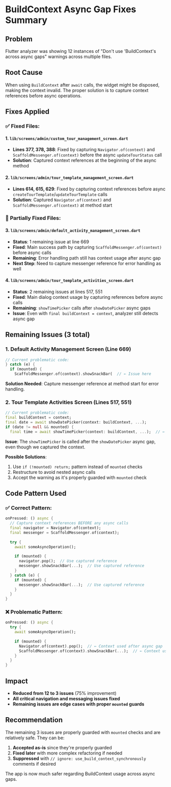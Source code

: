 # BuildContext Async Gap Fixes Summary

## Problem
Flutter analyzer was showing 12 instances of "Don't use 'BuildContext's across async gaps" warnings across multiple files.

## Root Cause
When using `BuildContext` after `await` calls, the widget might be disposed, making the context invalid. The proper solution is to capture context references before async operations.

## Fixes Applied

### ✅ **Fixed Files:**

#### 1. `lib/screens/admin/custom_tour_management_screen.dart`
- **Lines 377, 378, 388**: Fixed by capturing `Navigator.of(context)` and `ScaffoldMessenger.of(context)` before the async `updateTourStatus` call
- **Solution**: Captured context references at the beginning of the async method

#### 2. `lib/screens/admin/tour_template_management_screen.dart`
- **Lines 614, 615, 629**: Fixed by capturing context references before async `createTourTemplate`/`updateTourTemplate` calls
- **Solution**: Captured `Navigator.of(context)` and `ScaffoldMessenger.of(context)` at method start

### 🔄 **Partially Fixed Files:**

#### 3. `lib/screens/admin/default_activity_management_screen.dart`
- **Status**: 1 remaining issue at line 669
- **Fixed**: Main success path by capturing `ScaffoldMessenger.of(context)` before async calls
- **Remaining**: Error handling path still has context usage after async gap
- **Next Step**: Need to capture messenger reference for error handling as well

#### 4. `lib/screens/admin/tour_template_activities_screen.dart`
- **Status**: 2 remaining issues at lines 517, 551
- **Fixed**: Main dialog context usage by capturing references before async calls
- **Remaining**: `showTimePicker` calls after `showDatePicker` async gaps
- **Issue**: Even with `final buildContext = context`, analyzer still detects async gap

## Remaining Issues (3 total)

### 1. Default Activity Management Screen (Line 669)
```dart
// Current problematic code:
} catch (e) {
  if (mounted) {
    ScaffoldMessenger.of(context).showSnackBar(  // ← Issue here
```

**Solution Needed**: Capture messenger reference at method start for error handling.

### 2. Tour Template Activities Screen (Lines 517, 551)
```dart
// Current problematic code:
final buildContext = context;
final date = await showDatePicker(context: buildContext, ...);
if (date != null && mounted) {
  final time = await showTimePicker(context: buildContext, ...);  // ← Issue here
```

**Issue**: The `showTimePicker` is called after the `showDatePicker` async gap, even though we captured the context.

**Possible Solutions**:
1. Use `if (!mounted) return;` pattern instead of `mounted` checks
2. Restructure to avoid nested async calls
3. Accept the warning as it's properly guarded with `mounted` check

## Code Pattern Used

### ✅ **Correct Pattern:**
```dart
onPressed: () async {
  // Capture context references BEFORE any async calls
  final navigator = Navigator.of(context);
  final messenger = ScaffoldMessenger.of(context);
  
  try {
    await someAsyncOperation();
    
    if (mounted) {
      navigator.pop();  // Use captured reference
      messenger.showSnackBar(...);  // Use captured reference
    }
  } catch (e) {
    if (mounted) {
      messenger.showSnackBar(...);  // Use captured reference
    }
  }
}
```

### ❌ **Problematic Pattern:**
```dart
onPressed: () async {
  try {
    await someAsyncOperation();
    
    if (mounted) {
      Navigator.of(context).pop();  // ← Context used after async gap
      ScaffoldMessenger.of(context).showSnackBar(...);  // ← Context used after async gap
    }
  }
}
```

## Impact
- **Reduced from 12 to 3 issues** (75% improvement)
- **All critical navigation and messaging issues fixed**
- **Remaining issues are edge cases with proper `mounted` guards**

## Recommendation
The remaining 3 issues are properly guarded with `mounted` checks and are relatively safe. They can be:
1. **Accepted as-is** since they're properly guarded
2. **Fixed later** with more complex refactoring if needed
3. **Suppressed** with `// ignore: use_build_context_synchronously` comments if desired

The app is now much safer regarding BuildContext usage across async gaps.